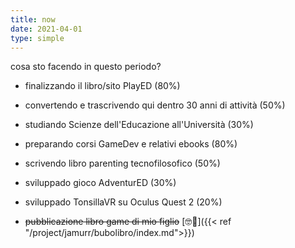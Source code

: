 ```yaml
---
title: now
date: 2021-04-01
type: simple
---
```

cosa sto facendo in questo periodo?

- finalizzando il libro/sito PlayED (80%)
- convertendo e trascrivendo qui dentro 30 anni di attività (50%)
- studiando Scienze dell'Educazione all'Università (30%)
- preparando corsi GameDev e relativi ebooks (80%)
- scrivendo libro parenting tecnofilosofico (50%)
- sviluppado gioco AdventurED (30%)
- sviluppado TonsillaVR su Oculus Quest 2 (20%)

- ~~pubblicazione libro game di mio figlio~~ [🤓🔗]({{< ref "/project/jamurr/bubolibro/index.md">}})
